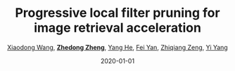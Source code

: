 ---
title: "Progressive local filter pruning for image retrieval acceleration"
collection: publications
permalink: /publication/Progress2020
date: 2020-01-01
doi: 
venue: 'arXiv preprint arXiv:2001.08878'
author: '<a href=&quot;https://zdzheng.xyz/authors/Xiaodong-Wang&quot;>Xiaodong Wang</a>,  <a href=&quot;https://zdzheng.xyz/authors/Zhedong-Zheng&quot;><strong>Zhedong Zheng</strong></a>,  <a href=&quot;https://zdzheng.xyz/authors/Yang-He&quot;>Yang He</a>,  <a href=&quot;https://zdzheng.xyz/authors/Fei-Yan&quot;>Fei Yan</a>,  <a href=&quot;https://zdzheng.xyz/authors/Zhiqiang-Zeng&quot;>Zhiqiang Zeng</a>,  <a href=&quot;https://zdzheng.xyz/authors/Yi-Yang&quot;>Yi Yang</a>'
citation: ' Xiaodong Wang,  Zhedong Zheng,  Yang He,  Fei Yan,  Zhiqiang Zeng,  Yi Yang, &quot;Progressive local filter pruning for image retrieval acceleration.&quot; arXiv preprint arXiv:2001.08878, 2020.'
pub_year: '2020'
bib: >
    @article{wang2020progressive,  
    author = "Wang, Xiaodong and Zheng, Zhedong and He, Yang and Yan, Fei and Zeng, Zhiqiang and Yang, Yi",  
    title = "Progressive local filter pruning for image retrieval acceleration",  
    journal = "arXiv preprint arXiv:2001.08878",  
    year = "2020"
    }

---